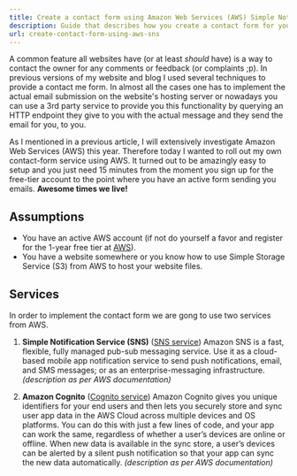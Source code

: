 ```yaml
---
title: Create a contact form using Amazon Web Services (AWS) Simple Notification Service (SNS)
description: Guide that describes how you create a contact form for your website using Amazon Web Services (AWS) Simple Notification Service (SNS) without any server.
url: create-contact-form-using-aws-sns
---
```


A common feature all websites have (or at least *should* have) is a way to contact the owner for any comments or feedback (or complaints ;p). In previous versions of my website and blog I used several techniques to provide a contact me form. In almost all the cases one has to implement the actual email submission on the website's hosting server or nowadays you can use a 3rd party service to provide you this functionality by querying an HTTP endpoint they give to you with the actual message and they send the email for you, to you.

As I mentioned in a previous article, I will extensively investigate Amazon Web Services (AWS) this year. Therefore today I wanted to roll out my own contact-form service using AWS. It turned out to be amazingly easy to setup and you just need 15 minutes from the moment you sign up for the free-tier account to the point where you have an active form sending you emails. **Awesome times we live!**

## Assumptions

- You have an active AWS account (if not do yourself a favor and register for the 1-year free tier at [AWS](https://aws.amazon.com/)).
- You have a website somewhere or you know how to use Simple Storage Service (S3) from AWS to host your website files.

## Services

In order to implement the contact form we are gong to use two services from AWS.

1. **Simple Notification Service (SNS)** ([SNS service](https://aws.amazon.com/sns/))
    Amazon SNS is a fast, flexible, fully managed pub-sub messaging service. Use it as a cloud-based mobile app notification service to send push notifications, email, and SMS messages; or as an enterprise-messaging infrastructure. _(description as per AWS documentation)_

2. **Amazon Cognito** ([Cognito service](https://aws.amazon.com/cognito/))
    Amazon Cognito gives you unique identifiers for your end users and then lets you securely store and sync user app data in the AWS Cloud across multiple devices and OS platforms. You can do this with just a few lines of code, and your app can work the same, regardless of whether a user’s devices are online or offline. When new data is available in the sync store, a user’s devices can be alerted by a silent push notification so that your app can sync the new data automatically. _(description as per AWS documentation)_
